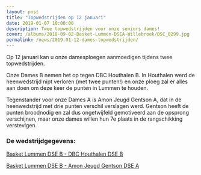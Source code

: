 ```yaml
---
layout: post
title: "Topwedstrijden op 12 januari"
date: 2019-01-07 10:00:00
description: Twee topwedstrijden voor onze seniors dames!
cover: /albums/2018-09-02-Basket-Lummen-DSEA-Willebroek/DSC_0299.jpg
permalink: /news/2019-01-12-dames-topwedstrijden/
---
```


Op 12 januari kan u onze damesploegen aanmoedigen tijdens twee topwedstrijden.

Onze Dames B nemen het op tegen DBC Houthalen B. In Houthalen werd de heenwedstrijd nipt verloren (met twee punten!) en onze ploeg zal er alles aan doen om deze keer de punten in Lummen te houden. 

Tegenstander voor onze Dames A is Amon Jeugd Gentson A, dat in de heenwedstrijd met drie punten verschil verslagen werd. Gentson heeft de punten broodnodig en zal dus ongetwijfeld gemotiveerd aan de opsprong verschijnen, maar onze dames willen hun 7e plaats in de rangschikking verstevigen. 

### De wedstrijdgegevens:
  [Basket Lummen DSE B - DBC Houthalen DSE B](/match/?matchid=BVBL18199100LADSE21ABE)
  
  [Basket Lummen DSE B - Amon Jeugd Gentson DSE A](/match/?matchid=BVBL18199180NADSE11ABE)
